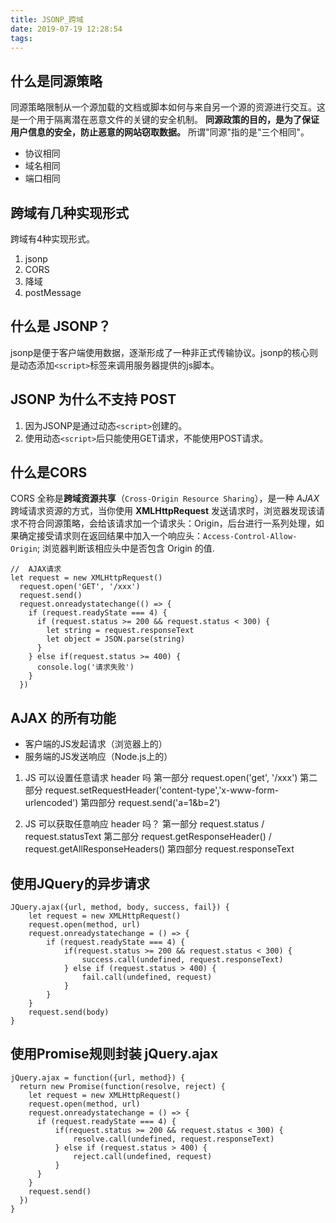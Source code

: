 ```yaml
---
title: JSONP_跨域
date: 2019-07-19 12:28:54
tags:
---
```


## 什么是同源策略
同源策略限制从一个源加载的文档或脚本如何与来自另一个源的资源进行交互。这是一个用于隔离潜在恶意文件的关键的安全机制。
**同源政策的目的，是为了保证用户信息的安全，防止恶意的网站窃取数据。**
所谓"同源"指的是"三个相同"。
- 协议相同
- 域名相同
- 端口相同


## 跨域有几种实现形式

跨域有4种实现形式。
1. jsonp
2. CORS
3. 降域
4. postMessage

## 什么是 JSONP？

jsonp是便于客户端使用数据，逐渐形成了一种非正式传输协议。jsonp的核心则是动态添加`<script>`标签来调用服务器提供的js脚本。

## JSONP 为什么不支持 POST

1. 因为JSONP是通过动态`<script>`创建的。
2. 使用动态`<script>`后只能使用GET请求，不能使用POST请求。

## 什么是CORS
CORS 全称是**跨域资源共享**（`Cross-Origin Resource Sharing`），是一种 *AJAX* 跨域请求资源的方式，当你使用 **XMLHttpRequest** 发送请求时，浏览器发现该请求不符合同源策略，会给该请求加一个请求头：Origin，后台进行一系列处理，如果确定接受请求则在返回结果中加入一个响应头：`Access-Control-Allow-Origin`; 浏览器判断该相应头中是否包含 Origin 的值.

```
//  AJAX请求
let request = new XMLHttpRequest()
  request.open('GET', '/xxx')
  request.send()
  request.onreadystatechange(() => {
    if (request.readyState === 4) {
      if (request.status >= 200 && request.status < 300) {
        let string = request.responseText
        let object = JSON.parse(string)
      }
    } else if(request.status >= 400) {
      console.log('请求失败')
    }
  })
```

## AJAX 的所有功能
- 客户端的JS发起请求（浏览器上的）
- 服务端的JS发送响应（Node.js上的）

1. JS 可以设置任意请求 header 吗
  第一部分 request.open('get', '/xxx')
  第二部分 request.setRequestHeader('content-type','x-www-form-urlencoded')
  第四部分 request.send('a=1&b=2')

2. JS 可以获取任意响应 header 吗？
  第一部分 request.status / request.statusText
  第二部分 request.getResponseHeader() / request.getAllResponseHeaders()
  第四部分 request.responseText

## 使用JQuery的异步请求
```
JQuery.ajax({url, method, body, success, fail}) {
    let request = new XMLHttpRequest()
    request.open(method, url)
    request.onreadystatechange = () => {
        if (request.readyState === 4) {
            if(request.status >= 200 && request.status < 300) {
                success.call(undefined, request.responseText)
            } else if (request.status > 400) {
                fail.call(undefined, request)
            }
        }
    }
    request.send(body)
}
```

## 使用Promise规则封装 jQuery.ajax
```
jQuery.ajax = function({url, method}) {
  return new Promise(function(resolve, reject) {
    let request = new XMLHttpRequest()
    request.open(method, url)
    request.onreadystatechange = () => {
      if (request.readyState === 4) {
          if(request.status >= 200 && request.status < 300) {
              resolve.call(undefined, request.responseText)
          } else if (request.status > 400) {
              reject.call(undefined, request)
          }
      }
    }
    request.send()
  })
}
```